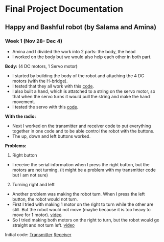 # Final Project Documentation 
## Happy and Bashful robot (by Salama and Amina)

### Week 1 (Nov 28- Dec 4)
- Amina and I divided the work into 2 parts: the body, the head
- I worked on the body but we would also help each other in both part.

**Body:**
(4 DC motors, 1 Servo motor)
- I started by building the body of the robot and attaching the 4 DC motors (with the H-bridge).
- I tested that they all work with this [code]().  
- I also built a hand, which is attatched to a string on the servo motor, so that when the servo turns it would pull the string and make the hand movement.
- I tested the servo with this [code]().  

**With the radio:**
- Next I worked on the transmitter and receiver code to put everything together in one code and to be able control the robot with the buttons.
- The up, down and left buttons worked. 

**Problems:**
1. Right button
- I receive the serial information when I press the right button, but the motors are not turning. (it might be a problem with my transmitter code but I am not sure)

2. Turning right and left
- Another problem was making the robot turn. When I press the left button, the robot would not turn.
- First I tried with making 1 motor on the right to turn while the other are still. But the robot would not move (maybe because it is too heavy to move for 1 motor). [video]()
- So I tried making both motors on the right to turn, but the robot would go straight and not turn left. [video]()

Initial code:
[Transmitter]() 
[Receiver]() 
